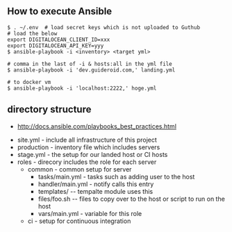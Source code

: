 ## How to execute Ansible 

    $ . ~/.env  # load secret keys which is not uploaded to Guthub
    # load the below
    export DIGITALOCEAN_CLIENT_ID=xxx
    export DIGITALOCEAN_API_KEY=yyy
    $ ansible-playbook -i <inventory> <target yml>

    # comma in the last of -i & hosts:all in the yml file
    $ ansible-playbook -i 'dev.guideroid.com,' landing.yml

    # to docker vm
    $ ansible-playbook -i 'localhost:2222,' hoge.yml 

## directory structure

- http://docs.ansible.com/playbooks_best_practices.html

* site.yml - include all infrastructure of this project
* production - inventory file which includes servers
* stage.yml - the setup for our landed host or CI hosts 
* roles - direcory includes the role for each server
  * common - common setup for server
    * tasks/main.yml - tasks such as adding user to the host 
    * handler/main.yml - notify calls this entry
    * templates/ -- tempalte module uses this
    * files/foo.sh -- files to copy over to the host or script to run on the host
    * vars/main.yml - variable for this role
  * ci - setup for continuous integration
